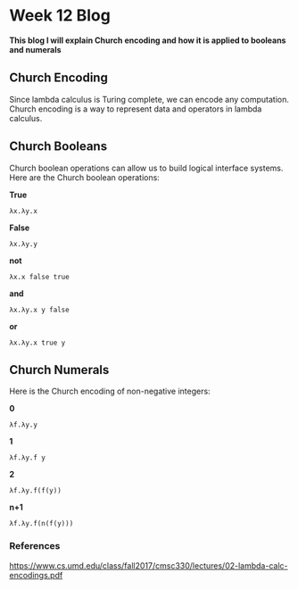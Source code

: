 # Week 12 Blog
**This blog I will explain Church encoding and how it is applied to booleans and numerals**
## Church Encoding
Since lambda calculus is Turing complete, we can encode any computation. Church encoding is a way to represent data and operators in lambda calculus.

## Church Booleans
Church boolean operations can allow us to build logical interface systems. Here are the Church boolean operations:

**True**
```
λx.λy.x
```
**False**
```
λx.λy.y
```
**not**
```
λx.x false true
```
**and**
```
λx.λy.x y false
```
**or**
```
λx.λy.x true y
```

## Church Numerals
Here is the Church encoding of non-negative integers:

**0**
```
λf.λy.y
```
**1**
```
λf.λy.f y
```
**2**
```
λf.λy.f(f(y))
```
**n+1**
```
λf.λy.f(n(f(y)))
```

### References
https://www.cs.umd.edu/class/fall2017/cmsc330/lectures/02-lambda-calc-encodings.pdf